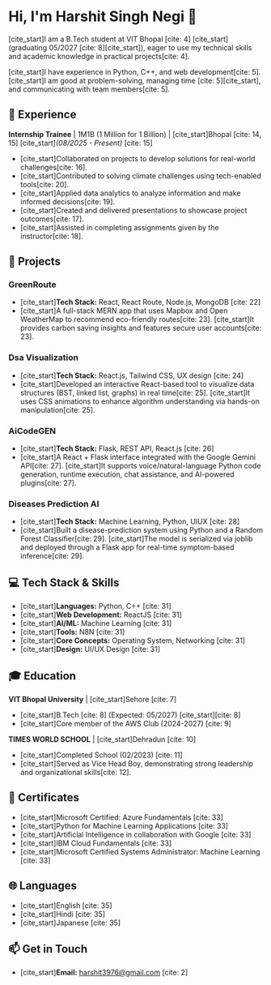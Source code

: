 # Hi, I'm Harshit Singh Negi 👋



[cite_start]I am a B.Tech student at VIT Bhopal [cite: 4] [cite_start](graduating 05/2027 [cite: 8][cite_start]), eager to use my technical skills and academic knowledge in practical projects[cite: 4].

[cite_start]I have experience in Python, C++, and web development[cite: 5]. [cite_start]I am good at problem-solving, managing time [cite: 5][cite_start], and communicating with team members[cite: 5].

## 💼 Experience

**Internship Trainee** | 1M1B (1 Million for 1 Billion) | [cite_start]Bhopal [cite: 14, 15]
[cite_start]*(08/2025 - Present)* [cite: 15]

* [cite_start]Collaborated on projects to develop solutions for real-world challenges[cite: 16].
* [cite_start]Contributed to solving climate challenges using tech-enabled tools[cite: 20].
* [cite_start]Applied data analytics to analyze information and make informed decisions[cite: 19].
* [cite_start]Created and delivered presentations to showcase project outcomes[cite: 17].
* [cite_start]Assisted in completing assignments given by the instructor[cite: 18].

## 🚀 Projects

### GreenRoute
* [cite_start]**Tech Stack:** React, React Route, Node.js, MongoDB [cite: 22]
* [cite_start]A full-stack MERN app that uses Mapbox and Open WeatherMap to recommend eco-friendly routes[cite: 23]. [cite_start]It provides carbon saving insights and features secure user accounts[cite: 23].

### Dsa Visualization
* [cite_start]**Tech Stack:** React.js, Tailwind CSS, UX design [cite: 24]
* [cite_start]Developed an interactive React-based tool to visualize data structures (BST, linked list, graphs) in real time[cite: 25]. [cite_start]It uses CSS animations to enhance algorithm understanding via hands-on manipulation[cite: 25].

### AiCodeGEN
* [cite_start]**Tech Stack:** Flask, REST API, React.js [cite: 26]
* [cite_start]A React + Flask interface integrated with the Google Gemini API[cite: 27]. [cite_start]It supports voice/natural-language Python code generation, runtime execution, chat assistance, and AI-powered plugins[cite: 27].

### Diseases Prediction AI
* [cite_start]**Tech Stack:** Machine Learning, Python, UIUX [cite: 28]
* [cite_start]Built a disease-prediction system using Python and a Random Forest Classifier[cite: 29]. [cite_start]The model is serialized via joblib and deployed through a Flask app for real-time symptom-based inference[cite: 29].

## 💻 Tech Stack & Skills

* [cite_start]**Languages:** Python, C++ [cite: 31]
* [cite_start]**Web Development:** ReactJS [cite: 31]
* [cite_start]**AI/ML:** Machine Learning [cite: 31]
* [cite_start]**Tools:** N8N [cite: 31]
* [cite_start]**Core Concepts:** Operating System, Networking [cite: 31]
* [cite_start]**Design:** UI/UX Design [cite: 31]

## 🎓 Education

**VIT Bhopal University** | [cite_start]Sehore [cite: 7]
* [cite_start]B.Tech [cite: 8] (Expected: 05/2027) [cite_start][cite: 8]
* [cite_start]Core member of the AWS Club (2024-2027) [cite: 9]

**TIMES WORLD SCHOOL** | [cite_start]Dehradun [cite: 10]
* [cite_start]Completed School (02/2023) [cite: 11]
* [cite_start]Served as Vice Head Boy, demonstrating strong leadership and organizational skills[cite: 12].

## 📜 Certificates

* [cite_start]Microsoft Certified: Azure Fundamentals [cite: 33]
* [cite_start]Python for Machine Learning Applications [cite: 33]
* [cite_start]Artificial Intelligence in collaboration with Google [cite: 33]
* [cite_start]IBM Cloud Fundamentals [cite: 33]
* [cite_start]Microsoft Certified Systems Administrator: Machine Learning [cite: 33]

## 🌐 Languages

* [cite_start]English [cite: 35]
* [cite_start]Hindi [cite: 35]
* [cite_start]Japanese [cite: 35]

## 📫 Get in Touch

* [cite_start]**Email:** harshit3976@gmail.com [cite: 2]
